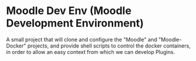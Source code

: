 # Moodle Dev Env (Moodle Development Environment)
A small project that will clone and configure the "Moodle" and "Moodle-Docker" projects, and provide shell scripts to control the docker containers, in order to allow an easy context from which we can develop Plugins. 
